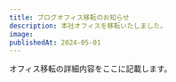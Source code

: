 ```yaml
---
title: ブログオフィス移転のお知らせ
description: 本社オフィスを移転いたしました。
image:
publishedAt: 2024-05-01
---
```


オフィス移転の詳細内容をここに記載します。
